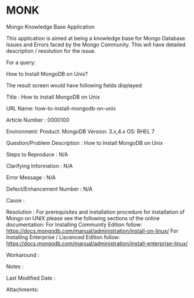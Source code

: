 # MONK
Mongo Knowledge Base Application

This application is aimed at being a knowledge base for Mongo Database Issues and Errors faced by the Mongo Community.
This will have detailed description / resolution for the issue.

For a query:

How to Install MongoDB on Unix?

The result screen would have following fields displayed:

Title : How to install MongoDB on Unix

URL Name: how-to-install-mongodb-on-unix

Article Number : 0000100

Environment: Product: MongoDB
			 Version: 3.x,4.x
			 OS: RHEL 7

Question/Problem
	Description : How to Install MongoDB on Unix

Steps to 
Reproduce : N/A

Clarifying Information : N/A

Error Message : N/A

Defect/Enhancement Number : N/A

Cause : 

Resolution : For prerequisites and installation procedure for installation of Mongo on UNIX please see the following sections of the online documentation:
			 For Installing Community Edition follow:
				https://docs.mongodb.com/manual/administration/install-on-linux/
			 For Installing Enterprise / Liscenced Edition follow:
				https://docs.mongodb.com/manual/administration/install-enterprise-linux/

Workaround : 

Notes :

Last Modified Date :

Attachments:
				
	
			 

  
